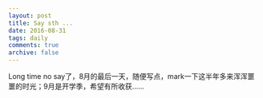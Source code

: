 ```yaml
---
layout: post
title: Say sth ...
date: 2016-08-31
tags: daily
comments: true
archive: false
---
```

Long time no say了，8月的最后一天，随便写点，mark一下这半年多来浑浑噩噩的时光；9月是开学季，希望有所收获......
